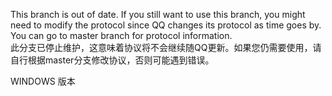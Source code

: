 This branch is out of date. If you still want to use this branch, you might need to modify the protocol since QQ changes its protocol as time goes by. You can go to master branch for protocol information.  
此分支已停止维护，这意味着协议将不会继续随QQ更新。如果您仍需要使用，请自行根据master分支修改协议，否则可能遇到错误。    
  
  
﻿WINDOWS 版本  
